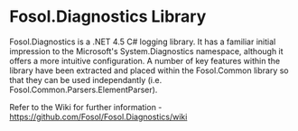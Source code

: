 Fosol.Diagnostics Library
=========================
Fosol.Diagnostics is a .NET 4.5 C# logging library.  It has a familiar initial impression to the Microsoft's System.Diagnostics namespace, although it offers a more intuitive configuration.  A number of key features within the library have been extracted and placed within the Fosol.Common library so that they can be used independantly (i.e. Fosol.Common.Parsers.ElementParser).

Refer to the Wiki for further information - https://github.com/Fosol/Fosol.Diagnostics/wiki